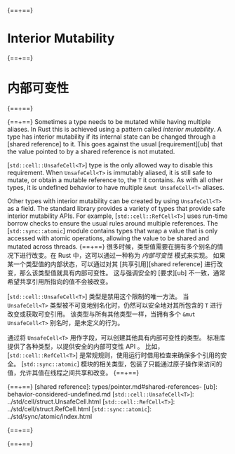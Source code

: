 {==+==}
# Interior Mutability
{==+==}
# 内部可变性
{==+==}


{==+==}
Sometimes a type needs to be mutated while having multiple aliases. In Rust this
is achieved using a pattern called _interior mutability_. A type has interior
mutability if its internal state can be changed through a [shared reference] to
it. This goes against the usual [requirement][ub] that the value pointed to by a
shared reference is not mutated.

[`std::cell::UnsafeCell<T>`] type is the only allowed way to disable
this requirement. When `UnsafeCell<T>` is immutably aliased, it is still safe to
mutate, or obtain a mutable reference to, the `T` it contains. As with all
other types, it is undefined behavior to have multiple `&mut UnsafeCell<T>`
aliases.

Other types with interior mutability can be created by using `UnsafeCell<T>` as
a field. The standard library provides a variety of types that provide safe
interior mutability APIs. For example, [`std::cell::RefCell<T>`] uses run-time
borrow checks to ensure the usual rules around multiple references. The
[`std::sync::atomic`] module contains types that wrap a value that is only
accessed with atomic operations, allowing the value to be shared and mutated
across threads.
{==+==}
很多时候，类型值需要在拥有多个别名的情况下进行改变。在 Rust 中，这可以通过一种称为 _内部可变性_ 模式来实现。
如果某一个类型值的内部状态，可以通过对其 [共享引用][shared reference] 进行改变，那么该类型值就具有内部可变性。
这与强调安全的 [要求][ub] 不一致，通常希望共享引用所指向的值不会被改变。

[`std::cell::UnsafeCell<T>`] 类型是禁用这个限制的唯一方法。
当 `UnsafeCell<T>` 类型被不可变地别名化时，仍然可以安全地对其所包含的 `T` 进行改变或获取可变引用。
该类型与所有其他类型一样，当拥有多个 `&mut UnsafeCell<T>` 别名时，是未定义的行为。

通过将 `UnsafeCell<T>` 用作字段，可以创建其他具有内部可变性的类型。
标准库提供了各种类型，以提供安全的内部可变性 API 。
比如， [`std::cell::RefCell<T>`] 是常规规则，使用运行时借用检查来确保多个引用的安全。
[`std::sync::atomic`] 模块的相关类型，包装了只能通过原子操作来访问的值，允许其值在线程之间共享和改变。
{==+==}


{==+==}
[shared reference]: types/pointer.md#shared-references-
[ub]: behavior-considered-undefined.md
[`std::cell::UnsafeCell<T>`]: ../std/cell/struct.UnsafeCell.html
[`std::cell::RefCell<T>`]: ../std/cell/struct.RefCell.html
[`std::sync::atomic`]: ../std/sync/atomic/index.html

{==+==}

{==+==}
